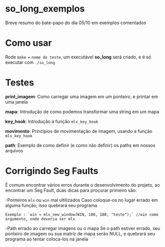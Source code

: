 # so_long_exemplos

Breve resumo do bate-papo do dia 05/10 em exemplos comentados

# Como usar

Rode `make` + `nome do teste`, um executável **so_long** será criado, e é só executar com `./so_long`

# Testes

**print_imagem**: Como carregar uma imagem em um ponteiro, e printar em uma janela

**mapa**: Introdução de como podemos transformar uma string em um mapa

**key_hook**: Introdução à função `mlx_key_hook`

**movimento**: Princípios de movimentação de imagem, usando a função `mlx_key_hook`

**path**: Exemplo de como definir (e como não definir) os paths em nossos arquivos

# Corrigindo Seg Faults

É comum encontrar vários erros durante o desenvolvimento do projeto, ao encontrar um Seg Fault, duas dicas para procurar primeiro são:

-Ponteiros `mlx` ou `win` mal ultilizados
	Caso coloque-os no lugar errado em alguma função, isso quebrará seu programa
	
	Exemplo : `win = mlx_new_window(WIN, 100, 100, "teste");` //win como argumento, onde deveria ser mlx

-Path errado ao carregar imagens ou o mapa
	Se o path estiver errado, seu ponteiro de imagem ou sua matriz de mapa serão NULL, e quebrará seu programa ao tentar coloca-los na janela

